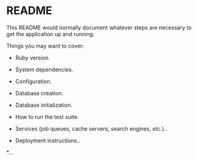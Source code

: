 # README

This README would normally document whatever steps are necessary to get the
application up and running.

Things you may want to cover:

* Ruby version.

* System dependencies.

* Configuration.

* Database creation.

* Database initialization.

* How to run the test suite.

* Services (job queues, cache servers, search engines, etc.)..  

* Deployment instructions..

*...
